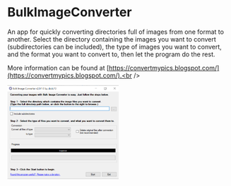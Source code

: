 # BulkImageConverter
An app for quickly converting directories full of images from one format to another. Select the directory containing the images you want to convert (subdirectories can be included), the type of images you want to convert, and the format you want to convert to, then let the program do the rest.

More information can be found at [https://convertmypics.blogspot.com/](https://convertmypics.blogspot.com/).<br /><br />

<img src="PreviewImages/app.png" alt="The app"
	width="50%" />
